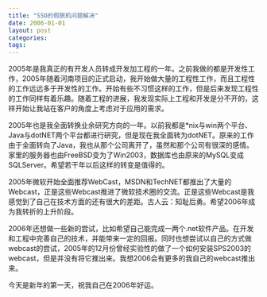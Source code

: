 ```yaml
---
title: "SSO的假脱机问题解决"
date: 2006-01-01
layout: post
categories: 
tags: 
---
```


2005年是我真正的有开发人员转成开发加工程的一年。之前我做的都是开发性工作，2005年随着河南项目的正式启动，我开始做大量的工程性工作，而且工程性的工作远远多于开发性的工作。开始有些不习惯这样的工作，但是后来发现工程性的工作同样有着乐趣。随着工程的进展，我发现实际上工程和开发是分不开的，这样开始让我站在客户的角度上考虑对于应用的需求。

2005年也是我全面转换业余研究方向的一年。以前我都是*nix与win两个平台、Java与dotNET两个平台都进行研究，但是现在我全面转为dotNET。原来的工作由于全面转向了Java，我也从那个公司离开了，虽然和那个公司有很深的感情。家里的服务器也由FreeBSD变为了Win2003，数据库也由原来的MySQL变成SQLServer。希望若干年以后这样的转变是值得的。

2005年微软开始全面推荐WebCast，MSDN和TechNET都推出了大量的Webcast，正是这些Webcast推进了微软技术圈的交流。正是这些Webcast是我感觉到了自己在技术方面的还有很大的差距。古人云：知耻后勇。希望2006年成为我转折的上升阶段。

2006年还想做一些新的尝试，比如希望自己能完成一两个.net软件产品。在开发和工程中完善自己的技术，并能带来一定的回报。同时也想尝试以自己的方式做webcast的尝试，2005年的12月份曾经实验性的做了一个如何安装SPS2003的webcast，但是并没有将它推出来。我想2006会有更多的我自己的webcast推出来。

今天是新年的第一天，祝我自己在2006年好运。